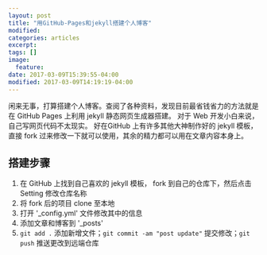 ```yaml
---
layout: post
title: "用GitHub-Pages和jekyll搭建个人博客"
modified:
categories: articles
excerpt:
tags: []
image:
  feature:
date: 2017-03-09T15:39:55-04:00
modified: 2017-03-09T14:19:19-04:00
---
```


闲来无事，打算搭建个人博客。查阅了各种资料，发现目前最省钱省力的方法就是在 GitHub Pages 上利用 jekyll 静态网页生成器搭建。
对于 Web 开发小白来说，自己写网页代码不太现实。 好在GitHub 上有许多其他大神制作好的 jekyll 模板，直接 fork 过来修改一下就可以使用，其余的精力都可以用在文章内容本身上。

## 搭建步骤

1. 在 GitHub 上找到自己喜欢的 jekyll 模板， fork 到自己的仓库下，然后点击 Setting 修改仓库名称
2. 将 fork 后的项目 clone 至本地
3. 打开 '_config.yml' 文件修改其中的信息
4. 添加文章和博客到 '_posts'
5. `git add .` 添加新增文件；`git commit -am "post update"` 提交修改；`git push` 推送更改到远端仓库
